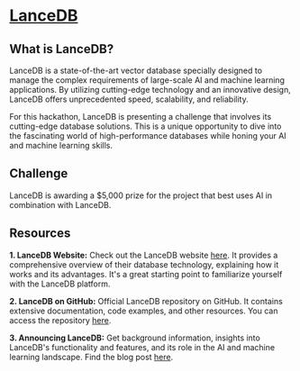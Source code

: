 # [LanceDB](https://lancedb.com/)

## What is LanceDB?

LanceDB is a state-of-the-art vector database specially designed to manage the complex requirements of large-scale AI and machine learning applications. By utilizing cutting-edge technology and an innovative design, LanceDB offers unprecedented speed, scalability, and reliability.

For this hackathon, LanceDB is presenting a challenge that involves its cutting-edge database solutions. This is a unique opportunity to dive into the fascinating world of high-performance databases while honing your AI and machine learning skills.

## Challenge

LanceDB is awarding a $5,000 prize for the project that best uses AI in combination with LanceDB.

## Resources

**1. LanceDB Website:** Check out the LanceDB website [here](https://lancedb.com/). It provides a comprehensive overview of their database technology, explaining how it works and its advantages. It's a great starting point to familiarize yourself with the LanceDB platform.

**2. LanceDB on GitHub:** Official LanceDB repository on GitHub. It contains extensive documentation, code examples, and other resources. You can access the repository [here](https://github.com/lancedb/lancedb).

**3. Announcing LanceDB:** Get background information, insights into LanceDB's functionality and features, and its role in the AI and machine learning landscape. Find the blog post [here](https://blog.lancedb.com/announcing-lancedb-5cb0deaa46ee).
